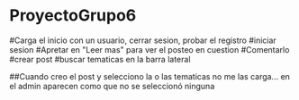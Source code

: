 # ProyectoGrupo6
#Carga el inicio con un usuario, cerrar sesion, probar el registro
#iniciar sesion
#Apretar en "Leer mas" para ver el posteo en cuestion
#Comentarlo
#crear post
#buscar tematicas en la barra lateral



##Cuando creo el post y selecciono la o las tematicas no me las carga... en el admin aparecen como que no se seleccionó ninguna
